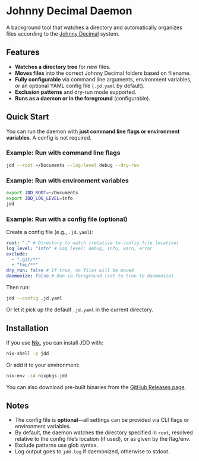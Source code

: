 # Johnny Decimal Daemon

A background tool that watches a directory and automatically organizes files according to the [Johnny Decimal](https://johnnydecimal.com/) system.

## Features

- **Watches a directory tree** for new files.
- **Moves files** into the correct Johnny Decimal folders based on filename.
- **Fully configurable** via command line arguments, environment variables, or an optional YAML config file (`.jd.yaml` by default).
- **Exclusion patterns** and dry-run mode supported.
- **Runs as a daemon or in the foreground** (configurable).

## Quick Start

You can run the daemon with **just command line flags or environment variables**. A config is not required.

### Example: Run with command line flags

```sh
jdd --root ~/Documents --log-level debug --dry-run
```

### Example: Run with environment variables

```sh
export JDD_ROOT=~/Documents
export JDD_LOG_LEVEL=info
jdd
```

### Example: Run with a config file (optional)

Create a config file (e.g., `.jd.yaml`):

```yaml
root: "." # Directory to watch (relative to config file location)
log_level: "info" # Log level: debug, info, warn, error
exclude:
  - ".git/**"
  - "tmp/**"
dry_run: false # If true, no files will be moved
daemonize: false # Run in foreground (set to true to daemonize)
```

Then run:

```sh
jdd --config .jd.yaml
```

Or let it pick up the default `.jd.yaml` in the current directory.

## Installation

If you use [Nix](https://nixos.org/), you can install JDD with:

```sh
nix-shell -p jdd
```

Or add it to your environment:

```sh
nix-env -iA nixpkgs.jdd
```

You can also download pre-built binaries from the [GitHub Releases page](https://github.com/mahyarmirrashed/jdd/releases).

## Notes

- The config file is **optional**&mdash;all settings can be provided via CLI flags or environment variables.
- By default, the daemon watches the directory specified in `root`, resolved relative to the config file’s location (if used), or as given by the flag/env.
- Exclude patterns use glob syntax.
- Log output goes to `jdd.log` if daemonized, otherwise to stdout.
